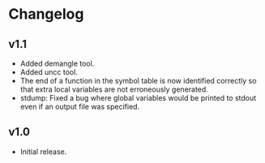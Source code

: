 # Changelog

## v1.1

- Added demangle tool.
- Added uncc tool.
- The end of a function in the symbol table is now identified correctly so that extra local variables are not erroneously generated.
- stdump: Fixed a bug where global variables would be printed to stdout even if an output file was specified.

## v1.0

- Initial release.
